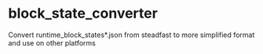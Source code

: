 # block_state_converter
Convert runtime_block_states*.json from steadfast to more simplified format and use on other platforms

